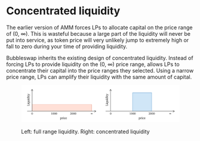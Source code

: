 # Concentrated liquidity

The earlier version of AMM forces LPs to allocate capital on the price range of (0, ∞). This is wasteful because a large part of the liquidity will never be put into service, as token price will very unlikely jump to extremely high or fall to zero during your time of providing liquidity.

Bubbleswap inherits the existing design of concentrated liquidity. Instead of forcing LPs to provide liquidity on the (0, ∞) price range, allows LPs to concentrate their capital into the price ranges they selected. Using a narrow price range, LPs can amplify their liquidity with the same amount of capital.

<figure><img src="../.gitbook/assets/image (1).png" alt=""><figcaption><p>Left: full range liquidity.       Right: concentrated liquidity</p></figcaption></figure>
